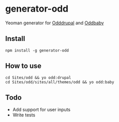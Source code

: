# generator-odd
Yeoman generator for [Odddrupal](https://github.com/oddhill/odddrupal) and [Oddbaby](https://github.com/oddhill/oddbaby)

## Install
```
npm install -g generator-odd
```

## How to use

```
cd Sites/odd && yo odd:drupal
cd Sites/odd/sites/all/themes/odd && yo odd:baby
```

## Todo
- Add support for user inputs
- Write tests
